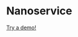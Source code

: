 # Nanoservice

[Try a demo!](https://github.com/yshin1209/Nanoservice/blob/master/NanoServiceAPI%20Demo.pdf)

